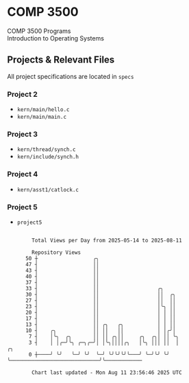 # COMP 3500
COMP 3500 Programs  
Introduction to Operating Systems  
## Projects & Relevant Files
All project specifications are located in `specs`
### Project 2
- `kern/main/hello.c`
- `kern/main/main.c`
### Project 3
- `kern/thread/synch.c`
- `kern/include/synch.h`
### Project 4
- `kern/asst1/catlock.c`
### Project 5
- `project5`

```

        Total Views per Day from 2025-05-14 to 2025-08-11

        Repository Views
      50 ┼                  ╭╮
      47 ┤                  ││
      43 ┤                  ││
      40 ┤                  ││
      37 ┤                  ││
      33 ┤                  ││                   ╭╮
      30 ┤                  ││                   ││  ╭╮
      27 ┤                  ││                   ││  ││
      23 ┤                  ││                   │╰╮ ││
      20 ┤                  ││                   │ │ ││
      17 ┤                  ││                   │ │ ││
      13 ┤                  ││ ╭╮   ╭╮           │ │ ││
      10 ┤    ╭╮            ││ ││   ││           │ │╭╯│
       7 ┤    │╰╮  ╭╮       ││ ││ ╭╮││     ╭╮  ╭╮│ ││ ╰╮
       3 ┤    │ │╭─╯╰╮ ╭─╮╭─╯│ │╰╮││││╭╮   │╰╮ │││ ││  │                             ╭╮
       0 ┼────╯ ╰╯   ╰─╯ ╰╯  ╰─╯ ╰╯╰╯╰╯╰───╯ ╰─╯╰╯ ╰╯  ╰─────────────────────────────╯╰────────────

        Chart last updated - Mon Aug 11 23:56:46 2025 UTC
        
```
